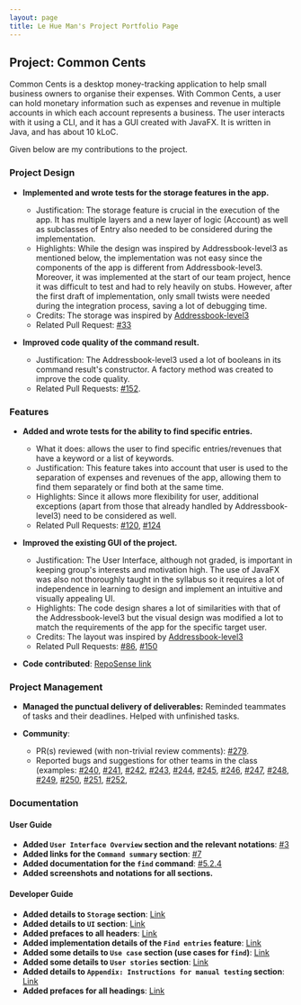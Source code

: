 ```yaml
---
layout: page
title: Le Hue Man's Project Portfolio Page
---
```


## Project: Common Cents

Common Cents is a desktop money-tracking application to help small business owners to organise their expenses. With Common Cents,
a user can hold monetary information such as expenses and revenue in multiple accounts in which each account represents a business.
The user interacts with it using a CLI, and it has a GUI created with JavaFX. It is written in Java, and has about 10 kLoC.

Given below are my contributions to the project.

### Project Design

* **Implemented and wrote tests for the storage features in the app.**
  * Justification: The storage feature is crucial in the execution of the app. It has multiple layers and 
  a new layer of logic (Account) as well as subclasses of Entry also needed to be considered during the implementation. 
  * Highlights: While the design was inspired by Addressbook-level3 as mentioned below, the implementation was not easy since the 
  components of the app is different from Addressbook-level3. Moreover, it was implemented at the start of our team project, 
  hence it was difficult to test and had to rely heavily on stubs. However, after the first draft of implementation, only small 
  twists were needed during the integration process, saving a lot of debugging time.
  * Credits: The storage was inspired by [Addressbook-level3](https://github.com/se-edu/addressbook-level3)
  * Related Pull Request: [\#33](https://github.com/AY2021S1-CS2103T-T13-4/tp/pull/33)
  
* **Improved code quality of the command result.**
  * Justification: The Addressbook-level3 used a lot of booleans in its command result's constructor. A factory method was
  created to improve the code quality. 
  * Related Pull Requests: [\#152](https://github.com/AY2021S1-CS2103T-T13-4/tp/pull/152).
  
<div style="page-break-after: always;"></div>

  
### Features
* **Added and wrote tests for the ability to find specific entries.**
  * What it does: allows the user to find specific entries/revenues that have a keyword or a list of keywords.
  * Justification: This feature takes into account that user is used to the separation of expenses and revenues of the app, allowing 
  them to find them separately or find both at the same time. 
  * Highlights: Since it allows more flexibility for user, additional exceptions (apart from those that already handled by Addressbook-level3)
  need to be considered as well.
  * Related Pull Requests: [\#120](https://github.com/AY2021S1-CS2103T-T13-4/tp/pull/120), 
                           [\#124](https://github.com/AY2021S1-CS2103T-T13-4/tp/pull/124)
                           
* **Improved the existing GUI of the project.**
  * Justification: The User Interface, although not graded, is important in keeping group's interests and motivation high. The 
  use of JavaFX was also not thoroughly taught in the syllabus so it requires a lot of independence in learning to design and
  implement an intuitive and visually appealing UI. 
  * Highlights: The code design shares a lot of similarities with that of the Addressbook-level3 but the visual design was modified
  a lot to match the requirements of the app for the specific target user. 
  * Credits: The layout was inspired by [Addressbook-level3](https://github.com/se-edu/addressbook-level3)
  * Related Pull Requests: [\#86](https://github.com/AY2021S1-CS2103T-T13-4/tp/pull/86), 
                           [\#150](https://github.com/AY2021S1-CS2103T-T13-4/tp/pull/150)

* **Code contributed**: [RepoSense link](https://nus-cs2103-ay2021s1.github.io/tp-dashboard/#breakdown=true&search=&sort=groupTitle&sortWithin=title&since=2020-08-14&timeframe=commit&mergegroup=&groupSelect=groupByRepos&checkedFileTypes=docs~functional-code~test-code~other&tabOpen=true&tabType=authorship&tabAuthor=lettuceman4&tabRepo=AY2021S1-CS2103T-T13-4%2Ftp%5Bmaster%5D&authorshipIsMergeGroup=false&authorshipFileTypes=docs~functional-code~test-code)

<div style="page-break-after: always;"></div>

### Project Management

* **Managed the punctual delivery of deliverables:** Reminded teammates of tasks and their deadlines. Helped with unfinished tasks.

* **Community**: 
  * PR(s) reviewed (with non-trivial review comments): [\#279](https://github.com/AY2021S1-CS2103T-T13-4/tp/pull/279).
  * Reported bugs and suggestions for other teams in the class (examples: 
  [\#240](https://github.com/AY2021S1-CS2103T-W12-3/tp/issues/240), 
  [\#241](https://github.com/AY2021S1-CS2103T-W12-3/tp/issues/241), 
  [\#242](https://github.com/AY2021S1-CS2103T-W12-3/tp/issues/242), 
  [\#243](https://github.com/AY2021S1-CS2103T-W12-3/tp/issues/243), 
  [\#244](https://github.com/AY2021S1-CS2103T-W12-3/tp/issues/244), 
  [\#245](https://github.com/AY2021S1-CS2103T-W12-3/tp/issues/245), 
  [\#246](https://github.com/AY2021S1-CS2103T-W12-3/tp/issues/246), 
  [\#247](https://github.com/AY2021S1-CS2103T-W12-3/tp/issues/247), 
  [\#248](https://github.com/AY2021S1-CS2103T-W12-3/tp/issues/248), 
  [\#249](https://github.com/AY2021S1-CS2103T-W12-3/tp/issues/249), 
  [\#250](https://github.com/AY2021S1-CS2103T-W12-3/tp/issues/250), 
  [\#251](https://github.com/AY2021S1-CS2103T-W12-3/tp/issues/251), 
  [\#252](https://github.com/AY2021S1-CS2103T-W12-3/tp/issues/252),  

### Documentation

#### User Guide
* **Added `User Interface Overview` section and the relevant notations**: [#3](https://ay2021s1-cs2103t-t13-4.github.io/tp/UserGuide.html#3-user-interface-overview) 
* **Added links for the `Command summary` section**:  [#7](https://ay2021s1-cs2103t-t13-4.github.io/tp/UserGuide.html#7-command-summary)  
* **Added documentation for the `find` command**:  [#5.2.4](https://ay2021s1-cs2103t-t13-4.github.io/tp/UserGuide.html#524-locating-entries-by-description-find)
* **Added screenshots and notations for all sections.** 

#### Developer Guide
  * **Added details to `Storage` section**: [Link](https://ay2021s1-cs2103t-t13-4.github.io/tp/DeveloperGuide.html#storage-component)
  * **Added details to `UI` section**: [Link](https://ay2021s1-cs2103t-t13-4.github.io/tp/DeveloperGuide.html#ui-component)
  * **Added prefaces to all headers**: [Link](https://ay2021s1-cs2103t-t13-4.github.io/tp/DeveloperGuide.html)
  * **Added implementation details of the `Find entries` feature**: [Link](https://ay2021s1-cs2103t-t13-4.github.io/tp/DeveloperGuide.html#find-entries-feature)
  * **Added some details to `Use case` section (use cases for `find`)**: [Link](https://ay2021s1-cs2103t-t13-4.github.io/tp/DeveloperGuide.html#use-cases)
  * **Added some details to `User stories` section**: [Link](https://ay2021s1-cs2103t-t13-4.github.io/tp/DeveloperGuide.html#user-stories)
  * **Added details to `Appendix: Instructions for manual testing` section**: [Link](https://ay2021s1-cs2103t-t13-4.github.io/tp/DeveloperGuide.html#appendix-instructions-for-manual-testing)
  * **Added prefaces for all headings**: [Link](https://ay2021s1-cs2103t-t13-4.github.io/tp/DeveloperGuide.html)
